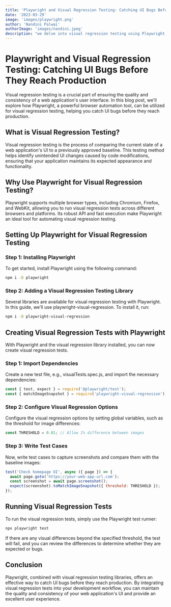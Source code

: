 ```yaml
---
title: 'Playwright and Visual Regression Testing: Catching UI Bugs Before They Reach Production'
date: '2023-03-29'
image: 'images/playwright.png'
author: 'Nandini Palwai'
authorImage: 'images/nandini.jpeg'
description: "we delve into visual regression testing using Playwright, a powerful browser automation tool, to catch UI bugs before they reach production. Learn how to set up Playwright for visual regression testing, create tests, and run them to ensure the quality and consistency of your web application's user interface. By incorporating visual regression tests into your development workflow, you can maintain an exceptional user experience and prevent UI issues from affecting your users."
---
```


# Playwright and Visual Regression Testing: Catching UI Bugs Before They Reach Production

Visual regression testing is a crucial part of ensuring the quality and consistency of a web application's user interface. In this blog post, we'll explore how Playwright, a powerful browser automation tool, can be utilized for visual regression testing, helping you catch UI bugs before they reach production.

## What is Visual Regression Testing?

Visual regression testing is the process of comparing the current state of a web application's UI to a previously approved baseline. This testing method helps identify unintended UI changes caused by code modifications, ensuring that your application maintains its expected appearance and functionality.

## Why Use Playwright for Visual Regression Testing?

Playwright supports multiple browser types, including Chromium, Firefox, and WebKit, allowing you to run visual regression tests across different browsers and platforms. Its robust API and fast execution make Playwright an ideal tool for automating visual regression testing.

## Setting Up Playwright for Visual Regression Testing

### Step 1: Installing Playwright

To get started, install Playwright using the following command:

```bash
npm i -D playwright
```

### Step 2: Adding a Visual Regression Testing Library
Several libraries are available for visual regression testing with Playwright. In this guide, we'll use playwright-visual-regression. To install it, run:

```bash
npm i -D playwright-visual-regression
```

## Creating Visual Regression Tests with Playwright
With Playwright and the visual regression library installed, you can now create visual regression tests.

### Step 1: Import Dependencies
Create a new test file, e.g., visualTests.spec.js, and import the necessary dependencies:

```javascript
const { test, expect } = require('@playwright/test');
const { matchImageSnapshot } = require('playwright-visual-regression');
```

### Step 2: Configure Visual Regression Options
Configure the visual regression options by setting global variables, such as the threshold for image differences:
```javascript
const THRESHOLD = 0.01; // Allow 1% difference between images
```
### Step 3: Write Test Cases
Now, write test cases to capture screenshots and compare them with the baseline images:
```javascript
test('Check homepage UI', async ({ page }) => {
  await page.goto('https://your-web-app-url.com');
  const screenshot = await page.screenshot();
  expect(screenshot).toMatchImageSnapshot({ threshold: THRESHOLD });
});
```
## Running Visual Regression Tests
To run the visual regression tests, simply use the Playwright test runner:
```bash
npx playwright test
```
If there are any visual differences beyond the specified threshold, the test will fail, and you can review the differences to determine whether they are expected or bugs.

## Conclusion
Playwright, combined with visual regression testing libraries, offers an effective way to catch UI bugs before they reach production. By integrating visual regression tests into your development workflow, you can maintain the quality and consistency of your web application's UI and provide an excellent user experience.


